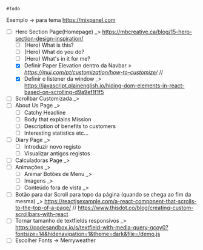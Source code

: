 	#Todo
Exemplo -> para tema https://mixpanel.com
- [ ] Hero Section Page(Homepage) _>  https://mbcreative.ca/blog/15-hero-section-design-inspiration/
	- [ ] (Hero) What is this?
	- [ ] (Hero) What do you do?
	- [ ] (Hero) What's in it for me?
	- [x] Definir Paper Elevation dentro da Navbar _>  https://mui.com/pt/customization/how-to-customize/_ //
	- [x] Definir o listener da window _> https://javascript.plainenglish.io/hiding-dom-elements-in-react-based-on-scrolling-d9a9ef1f1f5
- [ ] Scrollbar Customizada _>
- [ ] About Us Page _> 
	- [ ] Catchy Headline
	- [ ] Body that explains Mission
	- [ ] Description of benefits to customers
	- [ ] Interesting statistics etc...
- [ ] Diary Page _> 
	- [ ] Introduzir novo registo
	- [ ] Visualizar antigos registos
- [ ] Calculadoras Page _> 
- [ ] Animações  _> 
	- [ ] Animar Botões de Menu _> 
	- [ ] Imagens  _> 
	- [ ] Conteúdo fora de vista _>  
- [ ] Botão para dar Scroll para topo da página (quando se chega ao fim da mesma)  _>  https://reactjsexample.com/a-react-component-that-scrolls-to-the-top-of-a-page/ // https://www.thisdot.co/blog/creating-custom-scrollbars-with-react
- [ ] Tornar tamanho de textfields responsivos _> https://codesandbox.io/s/textfield-with-media-query-gcoy0?fontsize=14&hidenavigation=1&theme=dark&file=/demo.js
- [ ] Escolher Fonts -> Merryweather